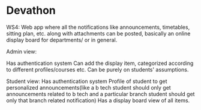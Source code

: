 # Devathon

WS4: 
Web app where all the notifications like announcements, timetables, sitting plan, etc. along with attachments can be posted, basically an online display board for departments/ or in general.

Admin view: 

Has authentication system 
Can add the display item, categorized according to different profiles/courses etc. Can be purely on students' assumptions. 

Student view: 
Has authentication system 
Profile of student to get personalized announcements(like a b tech student should only get announcements related to b tech and a particular branch student should get only that branch related notification) 
Has a display board view of all items. 
